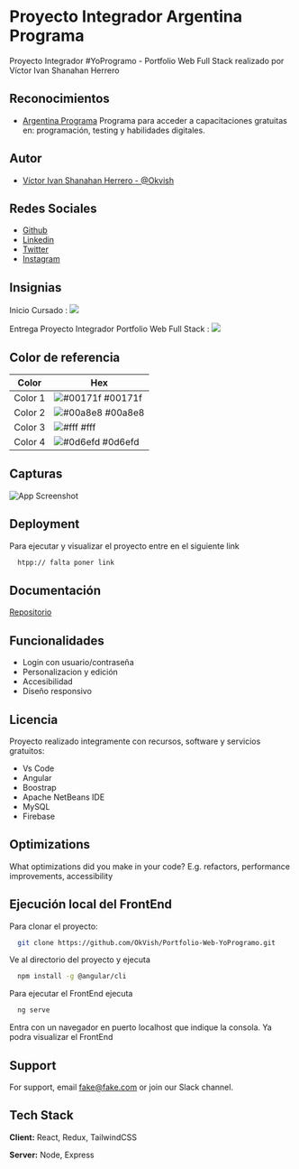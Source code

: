 
# Proyecto Integrador Argentina Programa 

 Proyecto Integrador #YoProgramo - Portfolio Web Full Stack realizado por Víctor Ivan Shanahan Herrero


## Reconocimientos

 - [Argentina Programa](https://www.argentina.gob.ar/economia/conocimiento/argentina-programa)
Programa para acceder a capacitaciones gratuitas en: programación, testing y habilidades digitales.

## Autor

- [ Víctor Ivan Shanahan Herrero - @Okvish ](https://www.github.com/okvish)

## Redes Sociales

- [ Github](https://www.github.com/okvish)
- [ Linkedin](https://www.linkedin.com/in/1vish)
- [ Twitter](https://twitter.com/okvish?lang=es)
- [ Instagram ](https://twitter.com/okvish?lang=es)






## Insignias



Inicio Cursado :
[![](https://img.shields.io/badge/Inicio-Agosto2022-blue)]()

Entrega Proyecto Integrador Portfolio Web Full Stack :
[![](https://img.shields.io/badge/Entrega-Mayo2023-blue)]()

## Color de referencia

| Color             | Hex                                                                |
| ----------------- | ------------------------------------------------------------------ |
| Color 1 | ![#00171f](https://via.placeholder.com/10/00171f?text=+) #00171f |
| Color 2| ![#00a8e8](https://via.placeholder.com/10/00a8e8?text=+) #00a8e8 |
| Color 3| ![#fff](https://via.placeholder.com/10/fff?text=+) #fff|
| Color 4| ![#0d6efd](https://via.placeholder.com/10/0d6efd?text=+) #0d6efd|


## Capturas

![App Screenshot](https://github.com/OkVish/Portfolio-Web-YoProgramo/blob/main/Screenshot%202023-04-25%20at%2019-32-58%20FrontendYoProgramo.png?raw=true)


## Deployment

Para ejecutar y visualizar el proyecto entre en el siguiente link

```bash
  htpp:// falta poner link
```


## Documentación

[Repositorio](https://github.com/OkVish/Portfolio-Web-YoProgramo)


## Funcionalidades

- Login con usuario/contraseña
- Personalizacion y edición
- Accesibilidad
- Diseño responsivo


## Licencia

Proyecto realizado integramente con recursos, software y servicios gratuitos:
 - Vs Code
 - Angular
 - Boostrap
 - Apache NetBeans IDE
 - MySQL
 - Firebase


## Optimizations

What optimizations did you make in your code? E.g. refactors, performance improvements, accessibility


## Ejecución local del FrontEnd

Para clonar el proyecto:

```bash
  git clone https://github.com/OkVish/Portfolio-Web-YoProgramo.git
```

Ve al directorio del proyecto y ejecuta 

```bash
  npm install -g @angular/cli
```

Para ejecutar el FrontEnd ejecuta

```bash
  ng serve
```

Entra con un navegador en puerto localhost que indique la consola. Ya podra visualizar el FrontEnd




## Support

For support, email fake@fake.com or join our Slack channel.


## Tech Stack

**Client:** React, Redux, TailwindCSS

**Server:** Node, Express

